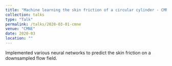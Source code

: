 ```yaml
---
title: "Machine learning the skin friction of a circular cylinder - CMNE"
collection: talks
type: "Talk"
permalink: /talks/2020-03-01-cmne
venue: "CMNE"
date: 2020-03
location: ""
---
```


Implemented various neural networks to predict the skin friction on a downsampled flow field.
